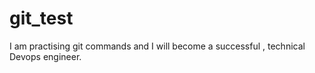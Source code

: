 # git_test
I am practising git commands and I will become a successful , technical Devops engineer.
